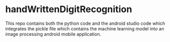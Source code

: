 # handWrittenDigitRecognition
This repo contains both the python code and the android studio code which integrates the pickle file which contains the machine learning model into an image processing android mobile application.
